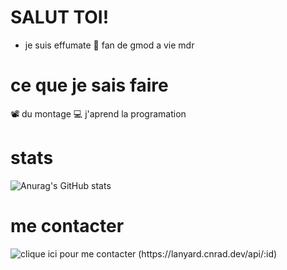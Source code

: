 # SALUT TOI!

+ je suis effumate
💙 fan de gmod a vie mdr
# ce que je sais faire
📽 du montage
💻 j'aprend la programation

# stats

![Anurag's GitHub stats](https://github-readme-stats.vercel.app/api?username=EFFUMATEdev&show_icons=true&theme=merko)

# me contacter

![clique ici pour me contacter (https://lanyard.cnrad.dev/api/:id)](https://discord.com/users/940965751769161789)
